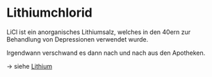 # Lithiumchlorid
LiCl ist ein  anorganisches Lithiumsalz, welches in den 40ern zur Behandlung von Depressionen verwendet wurde.

Irgendwann verschwand es dann nach und nach aus den Apotheken.

-> siehe [Lithium](../Datenbank%20Elemente%20Des%20Periodensystems/Lithium.md)
